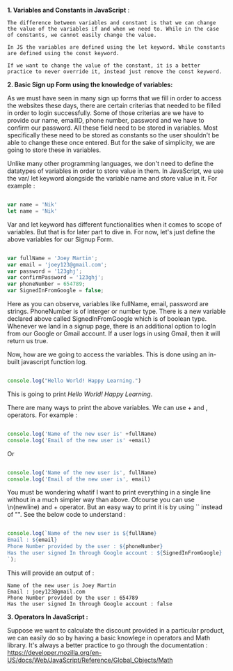 **1. Variables and Constants in JavaScript** : 

    The difference between variables and constant is that we can change the value of the variables if and when we need to. While in the case of constants, we cannot easily change the value.

    In JS the variables are defined using the let keyword. While constants are defined using the const keyword.

    If we want to change the value of the constant, it is a better practice to never override it, instead just remove the const keyword.

**2. Basic Sign up Form using the knowledge of variables:** 

As we must have seen in many sign up forms that we fill in order to access the websites these days, there are certain criterias that needed to be filled in order to login successfully.
Some of those criterias are we have to provide our name, emailID, phone number, password and we have to confirm our password. All these field need to be stored in variables. Most specifically these need to be stored as constants so the user shouldn't be able to change these once entered. But for the sake of simplicity, we are going to store these in variables. 

Unlike many other programming languages, we don't need to define the datatypes of variables in order to store value in them. In JavaScript, we use the var/ let keyword alongside the variable name and store value in it. For example : 
``` javascript

var name = 'Nik'
let name = 'Nik'

```

Var and let keyword has different functionalities when it comes to scope of variables. But that is for later part to dive in. For now, let's just define the above variables for our Signup Form.

``` javascript

var fullName = 'Joey Martin';
var email = 'joey123@gmail.com';
var password = '123ghj';
var confirmPassword = '123ghj';
var phoneNumber = 654789;
var SignedInFromGoogle = false;

```

Here as you can observe, variables like fullName, email, password are strings. PhoneNumber is of interger or number type. There is a new variable declared above called SignedInFromGoogle which is of boolean type. Whenever we land in a signup page, there is an additional option to logIn from our Google or Gmail account. If a user logs in using Gmail, then it will return us true.

Now, how are we going to access the variables. This is done using an in-built javascript function log. 

``` javascript

console.log("Hello World! Happy Learning.")

```

This is going to print *Hello World! Happy Learning*.

There are many ways to print the above variables. We can use + and , operators. For example :

``` javascript

console.log('Name of the new user is' +fullName)
console.log('Email of the new user is' +email)


```

Or 

``` javascript

console.log('Name of the new user is', fullName)
console.log('Email of the new user is', email)


```

You must be wondering whatif I want to print everything in a single line without in a much simpler way than above. Ofcourse you can use \n(newline) and + operator. But an easy way to print it is by using `` instead of "". See the below code to understand :


``` javascript

console.log(`Name of the new user is ${fullName}
Email : ${email}
Phone Number provided by the user : ${phoneNumber}
Has the user signed In through Google account : ${SignedInFromGoogle}
`);


```

This will provide an output of : 

```
Name of the new user is Joey Martin
Email : joey123@gmail.com
Phone Number provided by the user : 654789
Has the user signed In through Google account : false

```

__3. Operators In JavaScript :__ 

Suppose we want to calculate the discount provided in a particular product, we can easily do so by having a basic knowlege in operators and Math library. 
It's always a better practice to go through the documentation : https://developer.mozilla.org/en-US/docs/Web/JavaScript/Reference/Global_Objects/Math